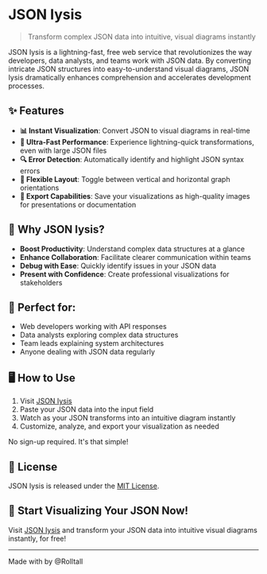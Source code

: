 # JSON Iysis

> Transform complex JSON data into intuitive, visual diagrams instantly

JSON Iysis is a lightning-fast, free web service that revolutionizes the way developers, data analysts, and teams work with JSON data. By converting intricate JSON structures into easy-to-understand visual diagrams, JSON Iysis dramatically enhances comprehension and accelerates development processes.

## ✨ Features

- **📊 Instant Visualization**: Convert JSON to visual diagrams in real-time
- **🚀 Ultra-Fast Performance**: Experience lightning-quick transformations, even with large JSON files
- **🔍 Error Detection**: Automatically identify and highlight JSON syntax errors
- **🔄 Flexible Layout**: Toggle between vertical and horizontal graph orientations
- **💾 Export Capabilities**: Save your visualizations as high-quality images for presentations or documentation

## 🚀 Why JSON Iysis?

- **Boost Productivity**: Understand complex data structures at a glance
- **Enhance Collaboration**: Facilitate clearer communication within teams
- **Debug with Ease**: Quickly identify issues in your JSON data
- **Present with Confidence**: Create professional visualizations for stakeholders

## 🎯 Perfect for:

- Web developers working with API responses
- Data analysts exploring complex data structures
- Team leads explaining system architectures
- Anyone dealing with JSON data regularly

## 🖥 How to Use

1. Visit [JSON Iysis](https://json-lysis.xyz)
2. Paste your JSON data into the input field
3. Watch as your JSON transforms into an intuitive diagram instantly
4. Customize, analyze, and export your visualization as needed

No sign-up required. It's that simple!

## 📄 License

JSON Iysis is released under the [MIT License](LICENSE).

## 🚀 Start Visualizing Your JSON Now!

Visit [JSON Iysis](https://json-lysis.xyz) and transform your JSON data into intuitive visual diagrams instantly, for free!

---

Made with by @Rolltall
